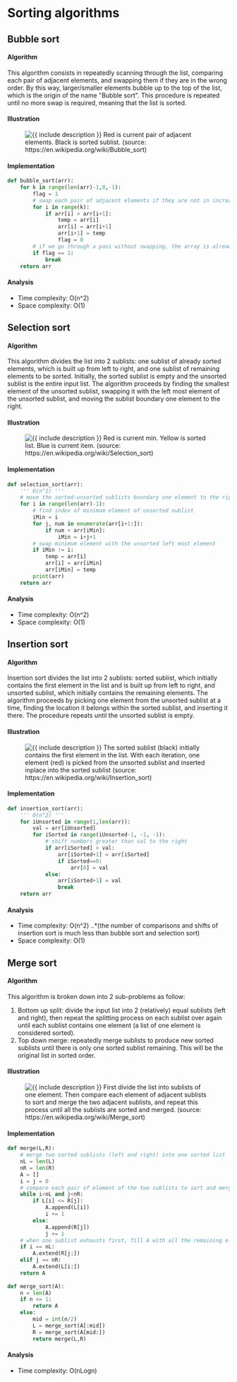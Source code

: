 # Sorting algorithms

## Bubble sort

#### Algorithm
This algorithm consists in repeatedly scanning through the list, comparing each pair of adjacent elements, and swapping them if they are in the wrong order. By this way, larger/smaller elements bubble up to the top of the list, which is the origin of the name "Bubble sort". This procedure is repeated until no more swap is required, meaning that the list is sorted. 

#### Illustration
<figure class="image">
  <img src="https://upload.wikimedia.org/wikipedia/commons/c/c8/Bubble-sort-example-300px.gif" alt="{{ include description }}">
  Red is current pair of adjacent elements. Black is sorted sublist. (source: https://en.wikipedia.org/wiki/Bubble_sort)
</figure>

#### Implementation
```python
def bubble_sort(arr):
    for k in range(len(arr)-1,0,-1):       
        flag = 1   
        # swap each pair of adjacent elements if they are not in increasing order
        for i in range(k):
            if arr[i] > arr[i+1]:   
                temp = arr[i]
                arr[i] = arr[i+1]
                arr[i+1] = temp
                flag = 0
        # if we go through a pass without swapping, the array is already sorted
        if flag == 1:               
            break
    return arr
```

#### Analysis
* Time complexity: O(n^2)
* Space complexity: O(1)
 


## Selection sort

#### Algorithm
This algorithm divides the list into 2 sublists: one sublist of already sorted elements, which is built up from left to right, and one sublist of remaining elements to be sorted. Initially, the sorted sublist is empty and the unsorted sublist is the entire input list. The algorithm proceeds by finding the smallest element of the unsorted sublist, swapping it with the left most element of the unsorted sublist, and moving the sublist boundary one element to the right.

#### Illustration
<figure class="image">
  <img src="https://upload.wikimedia.org/wikipedia/commons/9/94/Selection-Sort-Animation.gif" alt="{{ include description }}">
  Red is current min. Yellow is sorted list. Blue is current item. (source: https://en.wikipedia.org/wiki/Selection_sort)
</figure>

#### Implementation
```python
def selection_sort(arr):
    ''' O(n^2) '''
    # move the sorted-unsorted sublists boundary one element to the right at a time
    for i in range(len(arr)-1):                   
        # find index of minimum element of unsorted sublist
        iMin = i
        for j, num in enumerate(arr[i+1:]):                
            if num < arr[iMin]:
                iMin = i+j+1
        # swap minimum element with the unsorted left most element
        if iMin != i:
            temp = arr[i]
            arr[i] = arr[iMin]
            arr[iMin] = temp
        print(arr)
    return arr
```

#### Analysis
* Time complexity: O(n^2)
* Space complexity: O(1)



## Insertion sort

#### Algorithm
Insertion sort divides the list into 2 sublists: sorted sublist, which initially contains the first element in the list and is built up from left to right, and unsorted sublist, which initially contains the remaining elements. The algorithm proceeds by picking one element from the unsorted sublist at a time, finding the location it belongs within the sorted sublist, and inserting it there. The procedure repeats until the unsorted sublist is empty.  

#### Illustration
<figure class="image">
  <img src="https://upload.wikimedia.org/wikipedia/commons/0/0f/Insertion-sort-example-300px.gif" alt="{{ include description }}">
  The sorted sublist (black) initially contains the first element in the list. With each iteration, one element (red) is picked from the unsorted sublist and inserted inplace into the sorted sublist (source: https://en.wikipedia.org/wiki/Insertion_sort)
</figure>

#### Implementation
```python
def insertion_sort(arr):
    ''' O(n^2) '''
    for iUnsorted in range(1,len(arr)):
        val = arr[iUnsorted]   
        for iSorted in range(iUnsorted-1, -1, -1):
            # shift numbers greater than val to the right
            if arr[iSorted] > val:
                arr[iSorted+1] = arr[iSorted]
                if iSorted==0:
                    arr[0] = val
            else:
                arr[iSorted+1] = val    
                break
    return arr
```

#### Analysis
* Time complexity: O(n^2) 
..*(the number of comparisons and shifts of insertion sort is much less than bubble sort and selection sort)
* Space complexity: O(1) 


## Merge sort

#### Algorithm
This algorithm is broken down into 2 sub-problems as follow:
1. Bottom up split: divide the input list into 2 (relatively) equal sublists (left and right), then repeat the splitting process on each sublist over again until each sublist contains one element (a list of one element is considered sorted).
2. Top down merge: repeatedly merge sublists to produce new sorted sublists until there is only one sorted sublist remaining. This will be the original list in sorted order.

#### Illustration
<figure class="image">
  <img src="https://upload.wikimedia.org/wikipedia/commons/c/cc/Merge-sort-example-300px.gif" alt="{{ include description }}">
  First divide the list into sublists of one element. Then compare each element of adjacent sublists to sort and merge the two adjacent sublists, and repeat this process until all the sublists are sorted and merged. (source: https://en.wikipedia.org/wiki/Merge_sort)
</figure>

#### Implementation
```python
def merge(L,R):
    # merge two sorted sublists (left and right) into one sorted list
    nL = len(L)
    nR = len(R)
    A = []
    i = j = 0
    # compare each pair of element of the two sublists to sort and merge them 
    while i<nL and j<nR:
        if L[i] <= R[j]:
            A.append(L[i])
            i += 1
        else:
            A.append(R[j])
            j += 1
    # when one sublist exhausts first, fill A with all the remaining elements of the other sublist
    if i == nL:
        A.extend(R[j:])
    elif j == nR:                
        A.extend(L[i:])        
    return A   
        
def merge_sort(A):
    n = len(A)
    if n <= 1:
        return A
    else:
        mid = int(n/2)
        L = merge_sort(A[:mid])
        R = merge_sort(A[mid:])
        return merge(L,R)
```

#### Analysis
* Time complexity: O(nLogn)